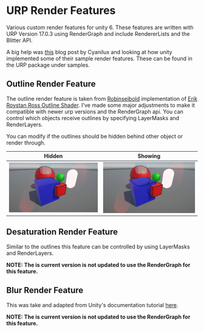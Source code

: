 # URP Render Features

Various custom render features for unity 6.
These features are written with URP Version 17.0.3 using RenderGraph and include RendererLists and the Blitter API.

A big help was [this](https://www.cyanilux.com/tutorials/custom-renderer-features/) blog post by Cyanilux and looking at
how unity implemented some of their sample render features.
These can be found in the URP package under samples.

## Outline Render Feature

The outline render feature is taken from [Robinseibold](https://github.com/Robinseibold/Unity-URP-Outlines/)
implementation of [Erik Roystan Ross Outline Shader](https://roystan.net/articles/outline-shader.html).
I've made some major adjustments to make it compatible with newer urp versions and the RenderGraph api.
You can control which objects receive outlines by specifying LayerMasks and RenderLayers.

You can modify if the outlines should be hidden behind other object or render through.

|                Hidden                 |                 Showing                  |
|:-------------------------------------:|:----------------------------------------:|
| ![](Documentation/outlines_depth.png) | ![](Documentation/outlines_no_depth.png) |

## Desaturation Render Feature

Similar to the outlines this feature can be controlled by using LayerMasks and RenderLayers.

**NOTE: The is current version is not updated to use the RenderGraph for this feature.**

## Blur Render Feature

This was take and adapted from Unity's documentation
tutorial [here](https://docs.unity3d.com/Packages/com.unity.render-pipelines.universal@16.0/manual/containers/create-custom-renderer-feature-1.html).

**NOTE: The is current version is not updated to use the RenderGraph for this feature.**